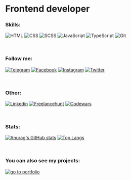 # Frontend developer

### Skills:
![HTML](https://img.shields.io/badge/-HTML-db4925?style=for-the-badge&logo=HTML5&logoColor=ffffff&logoWidth=20)
![CSS](https://img.shields.io/badge/-CSS-28a1d4?style=for-the-badge&logo=CSS3&logoColor=ffffff&logoWidth=20)
![SCSS](https://img.shields.io/badge/-SCSS-c36291?style=for-the-badge&logo=SASS&logoColor=ffffff&logoWidth=20)
![JavaScript](https://img.shields.io/badge/-JavaScript-f0a532?style=for-the-badge&logo=JavaScript&logoColor=ffffff&logoWidth=20) 
![TypeScript](https://img.shields.io/badge/-TypeScript-2e72bc?style=for-the-badge&logo=TypeScript&logoColor=ffffff&logoWidth=20)
![Git](https://img.shields.io/badge/-Git-f54d27?style=for-the-badge&logo=Git&logoColor=ffffff&logoWidth=20)

<br>

### Follow me:
[![Telegram](https://img.shields.io/badge/-Telegram-27a7e5?style=for-the-badge&logo=Telegram&logoColor=ffffff&logoWidth=20)](https://t.me/alkhimenok)
[![Facebook](https://img.shields.io/badge/-Facebook-1877f2?style=for-the-badge&logo=Facebook&logoColor=ffffff&logoWidth=20)](https://www.facebook.com/profile.php?id=100072407994592) 
[![Instagram](https://img.shields.io/badge/-Instagram-B4068E?style=for-the-badge&logo=Instagram&logoColor=ffffff&logoWidth=20)](https://www.instagram.com/frontend_proger/)
[![Twitter](https://img.shields.io/badge/-Twitter-1d9bf0?style=for-the-badge&logo=Twitter&logoColor=ffffff&logoWidth=20)](https://twitter.com/AlkhimenokKL)

<br>

### Other:
[![Linkedin](https://img.shields.io/badge/-Linkedin-0a66c2?style=for-the-badge&logo=Linkedin&logoColor=ffffff&logoWidth=20)](https://www.linkedin.com/in/kirill-alkhimenok-a58524220/)
[![Freelancehunt](https://img.shields.io/badge/-freelancehunt-d9aa38?style=for-the-badge&logo=icon&logoColor=ffffff&logoWidth=20)](https://freelancehunt.com/my)
[![Codewars](https://img.shields.io/badge/-Codewars-b1361e?style=for-the-badge&logo=Codewars&logoColor=ffffff&logoWidth=20)](https://www.codewars.com/users/kirill-leonidovich)

<br>

### Stats:
[![Anurag's GitHub stats](https://github-readme-stats.vercel.app/api?username=Kirill-Leonidovich&show_icons=true)](https://github.com/anuraghazra/github-readme-stats)
[![Top Langs](https://github-readme-stats.vercel.app/api/top-langs/?username=Kirill-Leonidovich&layout=compact)](https://github.com/anuraghazra/github-readme-stats)

<br>

### You can also see my projects:
[![go to portfolio](https://img.shields.io/badge/-go_to_portfolio-0a66c2?style=for-the-badge)](https://kirill-leonidovich.github.io)
